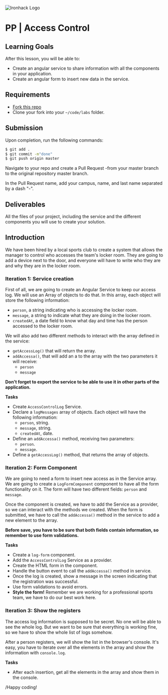 ![Ironhack Logo](https://i.imgur.com/1QgrNNw.png)

# PP | Access Control

## Learning Goals

After this lesson, you will be able to:

- Create an angular service to share information with all the components in your application.
- Create an angular form to insert new data in the service.

## Requirements

- [Fork this repo](https://guides.github.com/activities/forking/)
- Clone your fork into your `~/code/labs` folder.

## Submission

Upon completion, run the following commands:

```bash
$ git add .
$ git commit -m"done"
$ git push origin master
```

Navigate to your repo and create a Pull Request -from your master branch to the original repository master branch.

In the Pull Request name, add your campus, name, and last name separated by a dash "-".

## Deliverables

All the files of your project, including the service and the different components you will use to create your solution.

## Introduction

We have been hired by a local sports club to create a system that allows the manager to control who accesses the team's locker room. They are going to add a device next to the door, and everyone will have to write who they are and why they are in the locker room.

### Iteration 1: Service creation

First of all, we are going to create an Angular Service to keep our access log. We will use an Array of objects to do that. In this array, each object will store the following information:

- `person`, a string indicating who is accessing the locker room.
- `message`, a string to indicate what they are doing in the locker room.
- `createdAt`, a date field to know what day and time has the person accessed to the locker room.

We will also add two different methods to interact with the array defined in the service:

- `getAccessLog()` that will return the array.
- `addAccessa()`, that will add an a to the array with the two parameters it will receive:
  - `person`
  - `message`

**Don't forget to export the service to be able to use it in other parts of the application.**

**Tasks**

- Create `AccessControlLog` Service.
- Declare a `logMessages` array of objects. Each object will have the following information:
  - `person`, string.
  - `message`, string.
  - `createdAt`, date.
- Define an `addAccessa()` method, receiving two parameters:
  - `person`.
  - `message`.
- Define a `getAccessLog()` method, that returns the array of objects.

### Iteration 2: Form Component

We are going to need a form to insert new access as in the Service array. We are going to create a `LogFormComponent` component to have all the form functionality on it. The form will have two different fields: `person` and `message`.

Once the component is created, we have to add the Service as a provider, so we can interact with the methods we created. When the form is submitted, we have to call the `addAccessa()` method in the service to add a new element to the array.

**Before save, you have to be sure that both fields contain information, so remember to use form validations.**

**Tasks**

- Create a `log-form` component.
- Add the `AccessControlLog` Service as a provider.
- Create the HTML form in the component.
- Handle the button event to call the `addAccessa()` method in service.
- Once the log is created, show a message in the screen indicating that the registration was successful.
- Use form validations to avoid errors.
- **Style the form!** Remember we are working for a professional sports team, we have to do our best work here.

### Iteration 3: Show the registers

The access log information is supposed to be secret. No one will be able to see the whole log. But we want to be sure that everything is working fine, so we have to show the whole list of logs somehow.

After a person registers, we will show the list in the browser's console. It's easy, you have to iterate over all the elements in the array and show the information with `console.log`.

**Tasks**

- After each insertion, get all the elements in the array and show them in the console.

/Happy coding!

